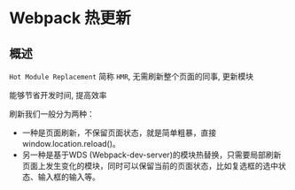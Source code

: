 

# Webpack 热更新

## 概述

`Hot Module Replacement` 简称 `HMR`, 无需刷新整个页面的同事, 更新模块

能够节省开发时间, 提高效率

刷新我们一般分为两种：
+ 一种是页面刷新，不保留页面状态，就是简单粗暴，直接window.location.reload()。
+ 另一种是基于WDS (Webpack-dev-server)的模块热替换，只需要局部刷新页面上发生变化的模块，同时可以保留当前的页面状态，比如复选框的选中状态、输入框的输入等。



